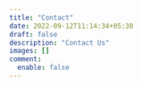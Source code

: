 ```yaml
---
title: "Contact"
date: 2022-09-12T11:14:34+05:30
draft: false
description: "Contact Us"
images: []
comment:
  enable: false
---
```


<div id="formkeep-embed" data-formkeep-url="https://formkeep.com/p/c647d70e7381d1da5c14429e887bf57f?embedded=1"></div>

<script type="text/javascript" src="https://pym.nprapps.org/pym.v1.min.js"></script>
<script type="text/javascript" src="https://formkeep-production-herokuapp-com.global.ssl.fastly.net/formkeep-embed.js"></script>

<!-- Get notified when the form is submitted, add your own code below: -->
<script>
const formkeepEmbed = document.querySelector('#formkeep-embed')

formkeepEmbed.addEventListener('formkeep-embed:submitting', _event => {
  console.log('Submitting form...')
})

formkeepEmbed.addEventListener('formkeep-embed:submitted', _event => {
  console.log('Submitted form...')
})
</script>
